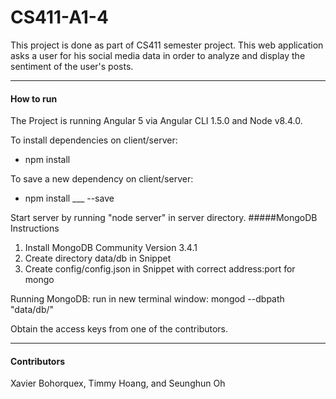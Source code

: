# CS411-A1-4
This project is done as part of CS411 semester project. This web application asks a user for his social media data in order to analyze and display the sentiment of the user's posts.

---
#### How to run

The Project is running Angular 5 via Angular CLI 1.5.0 and Node v8.4.0.

To install dependencies on client/server:
- npm install

To save a new dependency on client/server:
- npm install ___ --save

Start server by running "node server" in server directory.
#####MongoDB Instructions
1. Install MongoDB Community Version 3.4.1
2. Create directory data/db in Snippet
3. Create config/config.json in Snippet with correct address:port for mongo

Running MongoDB: run in new terminal window: mongod --dbpath "data/db/"

Obtain the access keys from one of the contributors.


---
#### Contributors 
Xavier Bohorquex, Timmy Hoang, and Seunghun Oh
 
